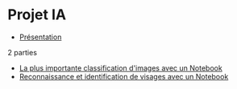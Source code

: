 # Projet IA

- [Présentation](./Projet.pptx)

2 parties
- [La plus importante classification d'images avec un Notebook](./classification-images/Notebook.ipynb)
- [Reconnaissance et identification de visages avec un Notebook](./detection-visages/Notebook.ipynb)
